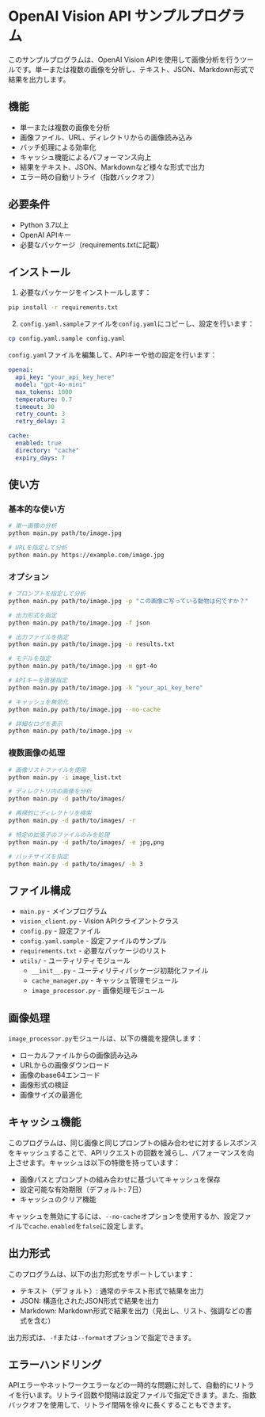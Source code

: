 # OpenAI Vision API サンプルプログラム

このサンプルプログラムは、OpenAI Vision APIを使用して画像分析を行うツールです。単一または複数の画像を分析し、テキスト、JSON、Markdown形式で結果を出力します。

## 機能

- 単一または複数の画像を分析
- 画像ファイル、URL、ディレクトリからの画像読み込み
- バッチ処理による効率化
- キャッシュ機能によるパフォーマンス向上
- 結果をテキスト、JSON、Markdownなど様々な形式で出力
- エラー時の自動リトライ（指数バックオフ）

## 必要条件

- Python 3.7以上
- OpenAI APIキー
- 必要なパッケージ（requirements.txtに記載）

## インストール

1. 必要なパッケージをインストールします：

```bash
pip install -r requirements.txt
```

2. `config.yaml.sample`ファイルを`config.yaml`にコピーし、設定を行います：

```bash
cp config.yaml.sample config.yaml
```

`config.yaml`ファイルを編集して、APIキーや他の設定を行います：

```yaml
openai:
  api_key: "your_api_key_here"
  model: "gpt-4o-mini"
  max_tokens: 1000
  temperature: 0.7
  timeout: 30
  retry_count: 3
  retry_delay: 2

cache:
  enabled: true
  directory: "cache"
  expiry_days: 7
```

## 使い方

### 基本的な使い方

```bash
# 単一画像の分析
python main.py path/to/image.jpg

# URLを指定して分析
python main.py https://example.com/image.jpg
```

### オプション

```bash
# プロンプトを指定して分析
python main.py path/to/image.jpg -p "この画像に写っている動物は何ですか？"

# 出力形式を指定
python main.py path/to/image.jpg -f json

# 出力ファイルを指定
python main.py path/to/image.jpg -o results.txt

# モデルを指定
python main.py path/to/image.jpg -m gpt-4o

# APIキーを直接指定
python main.py path/to/image.jpg -k "your_api_key_here"

# キャッシュを無効化
python main.py path/to/image.jpg --no-cache

# 詳細なログを表示
python main.py path/to/image.jpg -v
```

### 複数画像の処理

```bash
# 画像リストファイルを使用
python main.py -i image_list.txt

# ディレクトリ内の画像を分析
python main.py -d path/to/images/

# 再帰的にディレクトリを検索
python main.py -d path/to/images/ -r

# 特定の拡張子のファイルのみを処理
python main.py -d path/to/images/ -e jpg,png

# バッチサイズを指定
python main.py -d path/to/images/ -b 3
```

## ファイル構成

- `main.py` - メインプログラム
- `vision_client.py` - Vision APIクライアントクラス
- `config.py` - 設定ファイル
- `config.yaml.sample` - 設定ファイルのサンプル
- `requirements.txt` - 必要なパッケージのリスト
- `utils/` - ユーティリティモジュール
  - `__init__.py` - ユーティリティパッケージ初期化ファイル
  - `cache_manager.py` - キャッシュ管理モジュール
  - `image_processor.py` - 画像処理モジュール

## 画像処理

`image_processor.py`モジュールは、以下の機能を提供します：

- ローカルファイルからの画像読み込み
- URLからの画像ダウンロード
- 画像のbase64エンコード
- 画像形式の検証
- 画像サイズの最適化

## キャッシュ機能

このプログラムは、同じ画像と同じプロンプトの組み合わせに対するレスポンスをキャッシュすることで、APIリクエストの回数を減らし、パフォーマンスを向上させます。キャッシュは以下の特徴を持っています：

- 画像パスとプロンプトの組み合わせに基づいてキャッシュを保存
- 設定可能な有効期限（デフォルト: 7日）
- キャッシュのクリア機能

キャッシュを無効にするには、`--no-cache`オプションを使用するか、設定ファイルで`cache.enabled`を`false`に設定します。

## 出力形式

このプログラムは、以下の出力形式をサポートしています：

- テキスト（デフォルト）: 通常のテキスト形式で結果を出力
- JSON: 構造化されたJSON形式で結果を出力
- Markdown: Markdown形式で結果を出力（見出し、リスト、強調などの書式を含む）

出力形式は、`-f`または`--format`オプションで指定できます。

## エラーハンドリング

APIエラーやネットワークエラーなどの一時的な問題に対して、自動的にリトライを行います。リトライ回数や間隔は設定ファイルで指定できます。また、指数バックオフを使用して、リトライ間隔を徐々に長くすることもできます。